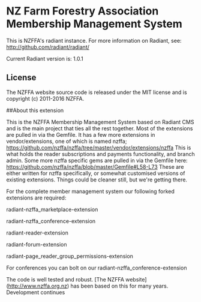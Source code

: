 # NZ Farm Forestry Association Membership Management System

This is NZFFA's radiant instance. For more information on Radiant, see:
http://github.com/radiant/radiant/

Current Radiant version is: 1.0.1


## License

The NZFFA website source code is released under the MIT license and is copyright (c) 2011-2016 NZFFA.

##About this extension

This is the NZFFA Membership Management System based on Radiant CMS and is the main project that ties all the rest together. Most of the extensions are pulled in via the Gemfile. It has a few more extensions in vendor/extensions, one of which is named nzffa;
https://github.com/nzffa/nzffa/tree/master/vendor/extensions/nzffa
This is what holds the reader subscriptions and payments functionality, and branch admin.
Some more nzffa specific gems are pulled in via the Gemfile here:
https://github.com/nzffa/nzffa/blob/master/Gemfile#L58-L73
These are either written for nzffa specifically, or somewhat customised versions of existing extensions.
Things could be cleaner still, but we're getting there.

For the complete member management system our following forked extensions are required:

radiant-nzffa_marketplace-extension

radiant-nzffa_conference-extension

radiant-reader-extension

radiant-forum-extension

radiant-page_reader_group_permissions-extension

For conferences you can bolt on our radiant-nzffa_conference-extension

The code is well tested and robust. [The NZFFA website] (http://www.nzffa.org.nz) has been based on this for many years. Development continues

